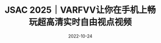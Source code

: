 ---
title: JSAC 2025｜VARFVV让你在手机上畅玩超高清实时自由视点视频
date: 2022-10-24
type: landing

sections:
  - block: contact
    content:

      text: |-
         # JSAC 2025｜VARFVV让你在手机上畅玩超高清实时自由视点视频
         > **题目**：VARFVV: View-Adaptive Real-Time Interactive Free-View Video Streaming with Edge Computing  
         > **作者**：Qiang Hu, Qihan He, Houqiang Zhong, Guo Lu, Xiaoyun Zhang, Guangtao Zhai, Yanfeng Wang   
         > **来源**：IEEE JSAC 2025  
         > **文章地址**：https://arxiv.org/abs/2501.13630  
         > **视频链接**：https://www.bilibili.com/video/BV1ntLnzUEtJ  
         > **项目主页**：https://waveviewer.github.io/VARFVV/  
         > **内容整理**：钟后强 
         > 自由视角视频（FVV）允许用户从多个视角探索沉浸式视频内容。然而，由于视角切换的不确定性，以及传输和解码多个视频流所需的大量带宽和计算资源，FVV 的传输面临重大挑战，这可能导致频繁的播放中断。现有的方法，无论是基于客户端还是基于云端，在带宽和计算资源受限的条件下都难以满足高质量体验（QoE）的要求。为了解决这些问题，我们提出了 VARFVV，这是一种带宽和计算效率高的系统，能够实现高QoE和低切换延迟的实时交互式FVV流传输。具体而言，VARFVV 引入了一种低复杂度的 FVV 生成方案，在边缘服务器上根据用户选择的视角轨迹重新组装多视角视频帧，从而无需转码，显著降低了计算开销。这种设计特别适用于大规模、基于移动端的超高清视频（UHD）FVV体验。此外，我们提出了一种基于图神经网络的流行度自适应比特分配方法，该方法可以预测视角的受欢迎程度，并在带宽受限的情况下动态调整比特分配，以最大化 QoE。我们还构建了一个包含 10 个场景（如篮球、歌剧等）共 330 个视频的 FVV 数据集。大量实验结果表明，VARFVV 在视频质量、切换延迟、计算效率和带宽使用方面均优于现有方法，支持单个边缘服务器同时服务超过 **500** 名用户，视角切换延迟仅为 **71.5** 毫秒。


         ## 引言

         交互式自由视角视频（FVV）使用户能够如同身临其境般自由选择观看角度。FVV 通过多台紧密排列、时间同步的摄像机捕捉动态三维场景，并将数据编码为多个视频流，以呈现全景画面。这项技术能够实现沉浸式的实时直播，支持平滑的视角切换和动态的子弹时间效果，因而在演唱会、体育赛事和互动教学等大规模直播场景中展现出广阔的应用前景。然而，在移动网络上传输 FVV 面临诸多挑战，包括视频质量、视角切换延迟、传输带宽和计算资源等方面的问题，而这些因素往往相互冲突。实现高质量视频需要更高的带宽和处理能力，以完成视频流的加载、解码和渲染等任务。然而，移动网络与设备本身的带宽和处理能力存在固有限制，尤其在带宽受限或资源紧张的环境下尤为突出。随着视频质量的提升（如更高码率或分辨率），所需的传输带宽也成比例增加，容易造成网络拥堵与播放中断。此外，频繁的视角切换要求系统能够实时加载、解码与渲染数据，给服务器和终端设备带来巨大的计算压力，从而导致延迟增加，用户体验下降。仅优化单一方面（例如减少带宽使用或降低切换延迟）会损害视频质量或增加计算负担，从而加剧系统性能问题。这些复杂的权衡关系表明，必须开发有效策略，在各种冲突因素之间取得平衡，确保 FVV 在移动网络中的无缝高效传输。

         ![图1 VARFVV 系统示意图](images/teaser.png)

         为此，本文提出了一种全新的基于边缘计算的视角自适应实时交互式自由视角视频流系统（VARFVV），如图1所示。该系统在实现低视角切换延迟与高 QoE 的同时，也大幅降低了计算与传输成本。我们提出的创新点包括两大核心设计：1）首先，我们设计了一种低复杂度的 FVV 生成方案，能够在边缘服务器上根据用户选择的视角轨迹重新组装多视角视频帧，无需进行传统转码操作。相比基于转码的云端方法，该方案大幅加快了视频生成速度。组装完成的 FVV 流通过 WebRTC 实时传输给用户，实现极低的传输延迟。由于只需向客户端传输一条重组的视频流，VARFVV 显著减少了传输带宽和服务端/客户端的计算负载，使系统能高效支持大量用户在移动设备上同时享受高质量的超清 FVV 实时服务。2）其次，为进一步在受限码率条件下提升 QoE，我们引入了一种基于流行度自适应的比特分配策略。我们首先构建了一个面向 QoE 的优化模型，目标是最大化用户体验。为求解该问题，我们提出了一种基于图神经网络（GNN）的视角流行度预测方法，将每个视角建模为图中的一个节点，视角间的切换行为作为边连接节点，进而推测各视角的受欢迎程度。基于该预测结果，我们设计了一种新颖的比特分配方案，通过从冷门视角“借”比特分配给热门视角，以动态调整编码质量。此自适应策略优化了用户最常观看视角的视频质量，在有限带宽内最大化整体视觉体验，有效提升系统的 QoE 水平。

         **本文的主要贡献如下**：

         - 提出 VARFVV 系统，在带宽和计算资源有限的条件下，实现了高 QoE、低切换延迟的实时交互式 FVV 流传输，具备良好的可扩展性，适用于真实场景中的沉浸式服务交付。

         - 提出了一种无需转码、基于重组的视频生成方法，极大降低了边缘服务器的计算负担。实验表明，一台搭载 AMD Ryzen 7 3700 CPU@3.6 GHz 的边缘服务器可支持超过 **500** 名用户同时观看 FVV。

         - 构建了一个时空图神经网络，用于预测视角流行度，并基于此提出了流行度驱动的比特分配算法，在保证整体带宽约束的前提下，优化热门视角的视频质量，从而提升整体用户体验。

         ## 方法
         ![图2 VARFVV整体结构](images/pipeline.png)

         我们 VARFVV 的整体架构如图2所示。VARFVV 系统旨在通过集成多视角编码、基于流行度的自适应比特分配、边缘侧 FVV 流生成以及客户端解码，构建一个统一架构从而以提供高质量、实时的自由视角视频（FVV）服务。系统使用一组时间同步的 ZCAM 摄像机从多个视角采集动态三维场景，并通过  H.264 编码器在**多视角编码器模块**中对各个视角进行编码。每个视角被编码为两种格式：用于快速视角切换的视角切换表示（$S_i$）和用于稳定观看体验的视角常态表示（$C_i$）。这种双编码方式为连续、无缝的视角切换提供了基础保障。为了优化用户的观看体验（QoE），系统在云端服务器上引入了基于流行度的比特自适应分配算法。其中，**流行度预测模块**通过分析有限的历史用户交互数据，采用图神经网络预测未来各个视角的受欢迎程度。根据每个视角的预测流行度，**比特分配模块**会定期更新多视角编码器的比特率设置。该策略通过从感知上不重要的视角中更积极地“借用”比特资源，并将其分配给热门视角，从而在带宽受限的情况下提升整体 FVV 视频质量。边缘侧的 FVV 生成机制是系统减少视角切换延迟、降低传输和计算开销的关键所在。**同步模块**根据视频帧的显示时间戳（PTS）对多视角帧进行对齐，以确保精确同步。当用户与系统交互（如滑动或切换视角）时，**帧选择**与**帧重组**模块会根据用户选定的视角轨迹，动态选择并重新组合合适的帧，生成新的 FVV 流。由于系统仅对视频帧进行重组而非转码，因此能保持极低的计算开销。生成的 FVV 视频流通过 WebRTC 技术传输至客户端，确保低延迟的传输效果与用户操作的即时响应。客户端的解码模块在本地处理接收到的视频流，并根据需要向服务器发送交互信号。得益于 VARFVV 的设计，用户可在移动网络环境中高效地通过移动设备享受高质量的超清 FVV 实时服务。


         ### 基于双编码的FVV视频流生成模块
         在传统的基于云端的传输系统中，每当用户请求视频时，服务器都会对视频流进行重新编码，导致大量的计算开销。为缓解这一问题，我们提出了一种低复杂度的 FVV 流生成方案，该方案在边缘服务器上根据用户选择的视角路径，对多视角视频流中的 I 帧与 P 帧进行重组。在视频编码中，I 帧可以独立解码，而 P 帧则依赖于之前的 I/P 帧进行解码。因此，在切换视角时，系统必须等待新视角的 I 帧出现，若 I 帧间隔较长，则会造成明显的切换延迟，影响用户体验。为了实现低延迟的随机访问视角切换，可以在视频采集阶段对多视角视频进行高密度 I 帧编码。然而，由于在相同质量下 I 帧比 P 帧需要更多比特，若用户长时间保持视角不变，则传输大量 I 帧会造成带宽浪费。

         为解决上述矛盾，我们在视频采集阶段提出一种双编码策略：每个视角 $v_i$（$1\leq i\leq N$）被编码为两种表示，如图3所示：
         一种是视角切换表示（view-switching representation），记为 $S_i$，采用固定 GoP（Group of Pictures）长度为 2（$\hat{g}_{i,j}=2$），用于频繁切换视角的场景；
         另一种是视角常态表示（view-constant representation），记为 $C_i$，采用固定 GoP 长度为 25（$g_{i,j}=25$），适用于视角保持稳定的情况。
         ![图3 双编码视频流切换策略](images/viewswitch.png)

         编码完成后，多视角视频流被传输至边缘服务器，并根据用户的视角轨迹动态重组。当用户当前在第 $j$ 个视频片段中固定于视角 $v_i$ 时，边缘服务器会直接从 $C_{i,j}$ 中提取压缩帧作为输出，发送给用户。如果用户从 $v_i$ 切换至 $v_m$，则边缘服务器会立即从 $S_{i+1,j}$ 到 $S_{m,j}$ 中选择时间连续的 I 帧，按时间顺序拼接生成新的 FVV 视频流并传输给用户。切换完成后，服务器继续从 $S_{m,j}$ 中提取帧作为输出，直到遇到 $C_{m,j}$ 中的一个时间同步的 I 帧，此时便切换回使用 $C_{m,j}$ 中的视频帧。

         该流程实现了连续、无缝且快速的视角切换，同时几乎不会增加额外的计算复杂度。值得一提的是，为进一步减少切换延迟，当 $i$ 为偶数时，我们在 $S_{i,j}$ 的起始位置插入一个 I 帧，使相邻视角切换表示中的 I 帧错峰排列，从而有效降低视角切换延迟。


         ### QoE感知的比特分配优化建模

         我们旨在在有限带宽资源下，通过为每个视频片段 $j$ 中的各视角分配比特率，最大化用户的观看体验（QoE）。令 $R_{i,j}$ 和 $\hat{R}_{i,j}$ 分别表示视角 $C_i$ 和 $S_i$ 在第 $j$ 个视频片段中的比特分配，其中 $i\in\{1,2,\cdots,N\}$。我们将该视频片段下的总 QoE 定义为：
         $$
            \mathbf{QoE_j}(R_{1,j},\dots,R_{N,j},\hat{R}_{1,j},\dots,\hat{R}_{N,j}) = 
            \mathbf{QoE_{1,j}}  -  \mu_1 \mathbf{QoE_{2,j}}  - \mu_2 \mathbf{QoE_{3,j}}
         $$
         其中，$\mathbf{QoE_{1,j}}$ 表示视频质量体验约束，$\mathbf{QoE_{2,j}}$ 表示视角切换质量波动约束，$\mathbf{QoE_{3,j}}$ 表示时序一致质量约束，$\mu_1$ 和 $\mu_2$ 为权重因子。

         **视频质量体验约束**
         我们采用对数模型来刻画 QoE 与比特率的关系：$\mathbf{QoE_{1,i,j}} = \log(1+R_{i,j}/\eta)$。其中 $\eta$ 是模型参数。考虑全部视角切换与常态表示，视频质量的 QoE 表达式为：
         $$
         \mathbf{QoE_{1,j}} = \sum_{i=1}^{N} x_{i,j}\log(1+R_{i,j}/\eta )+\sum_{i=1}^{N} \hat{x}_{i, j}\log(1+\hat{R}_{i,j}/\hat{\eta} )
         $$
         其中 $x_{i,j}$ 和 $\hat{x}_{i,j}$ 表示第 $j$ 段视频中 $C_i$ 和 $S_i$ 的视角流行度，$\hat{\eta}$ 为另一模型参数。由于这两个流行度值事先未知，我们利用历史视角请求预测其值，记为 $p_{i,j}$ 和 $\hat{p}_{i,j}$。代入后，公式变为：
         $$
         \mathbf{QoE_{1,j}} = \sum_{i=1}^{N} p_{i,j}\log(1+R_{i,j}/\eta )+\sum_{i=1}^{N} \hat{p}_{i,j}\log(1+\hat{R}_{i,j}/\hat{\eta} )
         $$

         **视角切换质量波动约束**
         视角切换时，由于不同视角可能被以不同码率编码，视频质量会出现突变，从而影响观看体验。为衡量并限制这种变化，定义如下指标：
         $$
         \mathbf{QoE_{2,j}} = \mu_3 \sum_{i=2}^{N}\hat{p}_{i,j}(\hat{R}_{i,j}-\hat{R}_{i-1,j})^2 + \sum_{i=2}^{N}\hat{p}_{i,j}(\hat{R}_{i,j}/\hat{\eta}-R_{i-1,j}/\eta)^2    
         $$
         第一项衡量连续视角切换表示之间的码率差异，第二项衡量常态表示与切换表示间的质量过渡，$\mu_3$ 为加权因子。

         **时序一致质量约束**
         当用户保持固定视角时，连续视频片段间码率波动也会影响体验，特别是在沉浸式环境中可能引发眩晕等不适。为量化该问题，定义如下指标：
         $$
         \mathbf{QoE_{3,j}} = \sum_{i=1}^{N}p_{i,j}(R_{i,j}-R_{i,j-1})^2
         $$

         **优化问题建模**
         最终的 QoE 感知比特分配优化问题建模如下：
         $$
         \mathbf{arg \ max} \quad \mathbf{QoE_j}(R_{1,j},\dots,R_{N,j},\hat{R}_{1,j},\dots,\hat{R}_{N,j}) \\
         \mathbf{s.t.} \quad \sum_{i=1}^{N} R_{i,j} + \hat{R}_{i,j} \le R_j \\
         \qquad R_{\mathbf{min}} \le R_{i,j} \le R_{\mathbf{max}}, \quad \hat{R}_{\mathbf{min}} \le \hat{R}_{i,j} \le \hat{R}_{\mathbf{max}} 
         $$
         该问题可分为两个阶段：首先预测视角流行度 $p_{i,j}$ 和 $\hat{p}_{i,j}$，随后基于预测结果进行比特分配。值得注意的是，与聚焦于 $360^\circ$ 视频中基于图块的码率优化不同，我们的方案专为 FVV 多视角视频而设计，在视角动态切换场景下提出了新的约束与指标，更契合该场景的 QoE 需求。

         ### 基于图神经网络的视角流行度预测方法
         为实现自适应比特分配，我们提出了一种基于历史数据的新方法，用于预测视角的流行度 $p_{i,j}$ 和 $\hat{p}_{i,j}$。我们将用户视角切换行为分成两类，第一类是**常态视角**，用户在选择偏好视角后通常保持固定观看，很少切换。因此，我们将前一个视频片段中各视角的真实流行度（$x_{i,j-1}$）作为下一个片段的预测值（$p_{i,j}$）。我们将该方法称为“前一帧流行度延续模型（PPC）”。第二类是**视角切换**，由于用户频繁切换关注视角，流行度变化具有高度非线性和复杂性。传统方法如 LSTM 网络能够捕捉时序动态，但未能考虑视角间的空间关系，而这对于准确预测 FVV 中的视角流行度至关重要。我们将 Guo 等人用于交通交叉口预测的注意力机制时空图神经网络（GNN）方法应用于 FVV 的流行度建模，从而同时捕捉时间与空间依赖关系。

         该基于注意力机制的时空 GNN 模型将每个视角建模为图 $G$ 中的一个顶点，视频片段中每个视角的流行度作为对应顶点的属性，如图4所示。对于在摄像机连接关系上相邻的视角，顶点间建立无向边，形成图结构。邻接矩阵 $\mathbf{A}$ 被构建以反映相邻摄像机间的连接关系，从而捕捉视角之间的空间相关性，具体表达如下：
         $$
            G =(V,E,\mathbf{A}) \\
            |V| = N, \quad \mathbf{A} \in \mathbb{R}^{N \times N}
         $$
         其中 $N$ 表示视角总数，$V$ 是顶点集合，$E$ 表示摄像机之间逻辑视角切换所形成的边。对于每一帧，模型在空间维度上对相邻节点的信息进行聚合，同时在时间维度上对相同节点在不同时间点的特征进行聚合。注意力机制使模型能够聚焦于更相关的空间邻居和历史时间步，从而更有效地捕捉空间相关性（如相邻视角）与用户偏好变化等时间动态。该设计保证了模型在用户行为突变等复杂场景下仍具有良好的鲁棒性和预测性能。

         ![图4 结合空间与时间注意力的视角流行度图模型](images/graph.png)

         ### 基于流行度的自适应比特分配

         在预测出各视角的流行度后，我们为 VARFVV 系统中的每一帧制定了相应的比特分配方案。该方案通过构建拉格朗日函数并结合 KKT 条件，求解 QoE 最大化目标。拉格朗日函数为
         $$
         L(\lambda, R_{1,j},\dots,R_{N,j},\hat{R}_{1,j},\dots,\hat{R}_{N,j}) \nonumber \\
         = \sum_{i=1}^{N} p_{i,j}\log(1+R_{i,j}/\eta )+\sum_{i=1}^{N} \hat{p}_{i, j}\log(1+\hat{R}_{i,j}/\hat{\eta} ) \nonumber \\ 
         - \mu_1 \cdot \mu_3\sum_{i=2}^{N}\hat{p}_{i,j}(\hat{R}_{i,j}-\hat{R}_{i-1,j})^2 \nonumber \\
         - \mu_1 \cdot \sum_{i=2}^{N}\hat{p}_{i,j}(\hat{R}_{i,j}/\hat{\eta}-R_{i-1,j}/\eta)^2 \nonumber \\
         - \mu_2\sum_{i=1}^{N}p_{i,j}(R_{i,j}-R_{i,j-1})^2 \nonumber \\
         + \lambda \left(R_j-\sum_{i=1}^{N}(\hat{R}_{i,j}+R_{i,j})\right)
         $$
         其中，$\lambda$ 是拉格朗日乘子，$R_j$ 表示第 $j$ 个时间片的比特预算，其定义如下：
         $$
         R_j=\frac{R_{avg}\times(N_{coded}+SW)-R_{coded}}{SW} \\
         R_{avg}=R_{tar}\times T_d
         $$
         其中，$R_{tar}$ 是 VARFVV 系统中所有表示的目标码率，$T_d$ 是视频片段的时长。$N_{coded}$ 和 $R_{coded}$ 分别表示已编码的时间片数量及其累计码率消耗。$SW$ 为滑动窗口的大小，用于平滑比特率的动态调节。
         接下来，我们对 Lagrange 函数分别对 $R_{i,j}$ 和 $\hat{R}_{i,j}$ 求偏导，并令其为 0，求解得到 $\lambda$、$R_{i,j}$ 和 $\hat{R}_{i,j}$。


         ## 实验

         **数据集：** 我们构建了一个 VARFVV 数据集(https://github.com/qianghu-huber/VARFVV_Dataset)，包含来自 10 个场景的 330 个视频，包括篮球、歌剧、武术等。我们招募 82 名参与者使用我们的 VARFVV 自由观看这些视频并记录他们的观看轨迹。

         ### 方法有效性评估

         1. **视角预测性能比较**
            图 5 展示了各方法在视角流行度预测任务中的精度累积分布函数。
            ![图5 流行度预测精度的累积分布函数（CDF）对比](images/predict.png)

            具体而言，PPC（Previous Popularity Carryover）方法在视角常态场景中表现良好，能够利用前一视频片段的流行度进行有效预测，但在视角频繁切换的场景中表现不佳，因为它无法捕捉用户行为的动态变化。LSTM 虽然能够建模时间动态，在视角切换场景中具有一定效果，但由于无法建模视角之间的空间关系，其整体表现受限。相比之下，GNN 利用图结构同时建模了视角之间的空间相关性和用户行为的时间变化，在用户频繁切换视角时能够更好地适应焦点转移，从而实现更高的预测精度。我们的混合方法综合了 PCC 在视角稳定场景中的优势与 GNN 在动态视角切换场景中的能力，从而在两类场景中都能实现更高的预测准确性。

         2. **用户体验性能比较**
            图 6 展示了各方案下的用户 QoE 测量结果。所有方案在所有表示上使用的总比特数相同。实验表明，我们提出的比特分配策略在高码率和低码率条件下均取得了最佳的 QoE 表现，验证了所提出方法的有效性。相比之下，原始分配方法的表现始终低于其他方法，这是因为流行度自适应比特分配策略能够更积极地从不受欢迎的视角“借用”比特，并将其分配给更受欢迎的视角。
            ![图6 用户 QoE 累积分布函数对比](images/userqoe.png)

         3. **系统时延**
            我们评估了三项对自由视角视频观看体验具有关键影响的延迟指标：启动延迟、视角切换延迟和事件到眼延迟（event-to-eye delay）。启动延迟是指从发送视频流请求到第一帧视频出现在屏幕上的时间。视角切换延迟表示用户发出视角切换请求到所选视角成功显示之间的时间间隔。事件到眼延迟衡量从摄像机捕捉事件开始，到该事件在客户端屏幕上呈现所经历的时间。实验结果表明，VARFVV 系统的平均启动延迟约为 195.1 毫秒，而视角切换延迟更短，仅约为 71.5 毫秒，低于人眼感知的阈值。如图7所示，VARFVV 系统的事件到眼延迟约为 0.51 秒。
            ![图7 VARFVV系统时延](images/delay.png)

         ### 对比实验

         1. **FVV性能对比**
            我们将 VARFVV 的性能与三种现有方法进行了对比：ConventionalFVV（客户端接收所有视角视频流）、HASFVV（客户端以 HTTP 自适应流方式接收 10 路视角）、以及 EdgeEncodingFVV （在边缘服务器进行帧转码）。我们从以下几个维度进行性能评估：**峰值信噪比（PSNR）**、**传输码率**、以及包括客户端 CPU、边缘服务器 CPU 和 GPU 在内的**计算资源使用情况**（其中 GPU 使用量指所需 GPU 数量）。我们模拟了 500 名用户同时体验 FVV 的场景，用以评估边缘服务器的计算资源消耗。所有方法均在相同的硬件与软件环境下进行评估，包括边缘服务器和客户端配置。我们根据用户交互程度将测试场景分为低交互和高交互两类。
            ![图8 低交互场景FVV性能对比](images/compare1.png)

            图 8 展示了在 1080p@25FPS 下，“低交互场景”中 VARFVV 与其他方法的对比结果。与 ConventionalFVV 和 HASFVV 不同，这两种方法需要客户端接收并解码多个视频流，因而需要较高的带宽和较大的 CPU 使用率；而我们提出的 VARFVV 在传输码率和客户端 CPU 开销更低的同时，依然实现了更高的视频质量。此外，相较于 EdgeEncodingFVV，我们的方法在不进行转码的情况下保留了原始视频质量，同时显著降低了计算负担。

            ![图9 高交互场景FVV性能对比](images/compare2.png)
            图 9 展示了在 1080p@25FPS 下，“高交互场景”中 VARFVV 与其他方法的对比结果。VARFVV 相比 ConventionalFVV 和 HASFVV，在传输码率和客户端 CPU 使用方面表现更优，且视频质量显著更高。虽然在 PSNR 数值上略低于 EdgeEncodingFVV，但在主观观感上保持了相当的视频质量，特别是在快速视角切换时，用户对失真不敏感。此外，为达到相似的视频效果，EdgeEncodingFVV 的计算资源开销远高于 VARFVV。具体而言，我们的单台边缘服务器**无需使用 GPU**，而 EdgeEncodingFVV 则需部署多达 **25 块 RTX4000 显卡**（每块可同时编码最多 20 路 1080p@25fps 视频）以支持 500 名用户。VARFVV 在边缘服务器的 CPU 使用上也更加高效，其使用率为 **153\%**，远低于 EdgeEncodingFVV 的 **4700\%**（主要用于解码操作）。VARFVV 通过连续重组多视角视频帧（无需边缘端解码和转码），使每台服务器能够高效支持多达 **500** 名用户并发访问，显著降低了系统的计算资源需求。

         2. **4K分辨率系统开销对比**
            ![表1 4K分辨率系统开销对比](images/resource.png)
            我们在 4K@25FPS 的视频条件下进行了实验，以评估当 500 名用户同时使用 VARFVV、HASFVV 和 EdgeEncodingFVV 时的计算开销。表1展示了实验结果。在客户端 CPU 使用方面，我们的 VARFVV 与 EdgeEncodingFVV 均为 45%，而 HASFVV 高达 494%，这是因为 HASFVV 并未利用边缘服务器进行处理，导致计算负载完全落在客户端。在边缘服务器端，我们的方法在不使用 GPU 的前提下仅占用 232% 的 CPU 资源；相比之下，EdgeEncodingFVV 使用了 100 块 GPU 卡，总 CPU 使用率高达 52560%。这些结果表明，VARFVV 无论在客户端还是边缘服务器端，均具有轻量化和高计算效率的显著优势。

         ## 结论

         我们提出并实现了 VARFVV——一种新型的自由视角视频（FVV）流媒体系统，在保持低计算与传输开销的同时，实现了低视角切换延迟与高用户体验（QoE）的目标。我们提出的高效 FVV 流生成方法通过对视频帧的解复用与重组，显著降低了边缘端的计算负载，使该系统非常适合于面向移动端的大规模超高清视频（UHD）FVV 应用场景。此外，我们还设计了基于 PPC（前一帧流行度延续）与 GNN（图神经网络） 的视角流行度预测算法，以及用于多视角编码的流行度自适应比特分配算法，以在有限码率资源下最大化整体 QoE。大量实验结果表明，我们的方法在视频质量、计算资源使用和传输带宽等方面表现优异，综合性能优于当前主流方法。
---